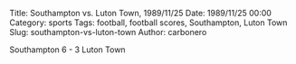 Title: Southampton vs. Luton Town, 1989/11/25
Date: 1989/11/25 00:00
Category: sports
Tags: football, football scores, Southampton, Luton Town
Slug: southampton-vs-luton-town
Author: carbonero


Southampton 6 - 3 Luton Town
